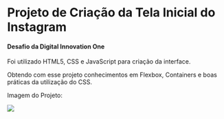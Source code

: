 # Projeto de Criação da Tela Inicial do Instagram
#### Desafio da Digital Innovation One

Foi utilizado HTML5, CSS e JavaScript para criação da interface.

Obtendo com esse projeto conhecimentos em Flexbox, Containers e boas práticas da utilização do CSS.

Imagem do Projeto:

[![](https://i.imgur.com/i2Z71NY.jpg)](https://i.imgur.com/i2Z71NY.jpg)
